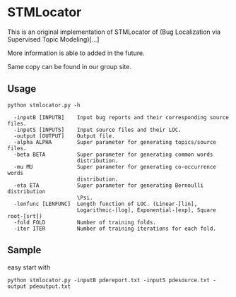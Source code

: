 # STMLocator
This is an original implementation of STMLocator of (Bug Localization via Supervised Topic Modeling)[...]

More information is able to added in the future.

Same copy can be found in our group site.

## Usage
```
python stmlocator.py -h
```
```
  -inputB [INPUTB]    Input bug reports and their corresponding source files.
  -inputS [INPUTS]    Input source files and their LOC.
  -output [OUTPUT]    Output file.
  -alpha ALPHA        Super parameter for generating topics/source files.
  -beta BETA          Super parameter for generating common words
                      distribution.
  -mu MU              Super parameter for generating co-occurrence words
                      distribution.
  -eta ETA            Super parameter for generating Bernoulli distribution
                      \Psi.
  -lenfunc [LENFUNC]  Length function of LOC. (Linear-[lin],
                      Logarithmic-[log], Exponential-[exp], Square root-[srt])
  -fold FOLD          Number of training folds.
  -iter ITER          Number of training iterations for each fold.
```

## Sample
easy start with
```
python stmlocator.py -inputB pdereport.txt -inputS pdesource.txt -output pdeoutput.txt
```
